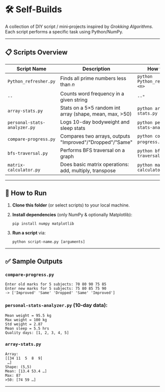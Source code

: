 # 🛠 Self-Builds

A collection of DIY script / mini‑projects inspired by *Grokking Algorithms*. Each script performs a specific task using Python/NumPy.

---

## 📋 Scripts Overview

| Script Name                   | Description                                              | How to Run                            | Sample Output                                           |
| ----------------------------- | -------------------------------------------------------- | ------------------------------------- | ------------------------------------------------------- |
| `Python_refresher.py`         | Finds all prime numbers less than *n*                    | `python Python_refresher.py <n>`      | `[2, 3, 5, 7, …]`                                       |
| `--`                          | Counts word frequency in a given string                  | `--"`                                 | `{'the': 3, 'cat': 2, …}`                               |
| `array-stats.py`              | Stats on a 5×5 random int array (shape, mean, max, >50)  | `python array-stats.py`               | `Shape: (5,5) Mean: [x,…] Max: y >50: [a, b,…]`         |
| `personal-stats-analyzer.py`  | Logs 10-day bodyweight and sleep stats                   | `python personal-stats-analyzer.py`   | `Mean weight: xx.x, Days with >avg sleep & <avg weight` |
| `compare-progress.py`         | Compares two arrays, outputs "Improved"/"Dropped"/"Same" | `python compare-progress.py` + inputs | `['Improved', 'Same', 'Dropped', …]`                    |
| `bfs-traversal.py`            |	Performs BFS traversal on a graph	                       | `python bfs-traversal.py`             | `BFS Traversal: A -> B -> C -> D …`                     |
| `matrix-calculator.py`        |	Does basic matrix operations: add, multiply, transpose	 | `python matrix-calculator.py`         | `Sum:\n[[...]]\nProduct:\n[[...]]`                      |

---

## 🚀 How to Run

1. **Clone this folder** (or select scripts) to your local machine.
2. **Install dependencies** (only NumPy & optionally Matplotlib):

   ```
   pip install numpy matplotlib
   ```
3. **Run a script** via:

   ```
   python script-name.py [arguments]
   ```

---

## ✅ Sample Outputs

### `compare-progress.py`

```
Enter old marks for 5 subjects: 70 80 90 75 85  
Enter new marks for 5 subjects: 75 80 85 75 90  
-> ['Improved' 'Same' 'Dropped' 'Same' 'Improved']
```

### `personal-stats-analyzer.py` (10‑day data):

```
Mean weight = 95.5 kg  
Max weight = 100 kg  
Std weight = 2.87  
Mean sleep = 5.5 hrs  
Quality days: [1, 2, 3, 4, 5]
```

### `array-stats.py`

```
Array:
[[34 11  5  8  9]
 …]
Shape: (5,5)
Mean: [13.4 53.4 …]
Max: 87
>50: [74 59 …]
```

---
